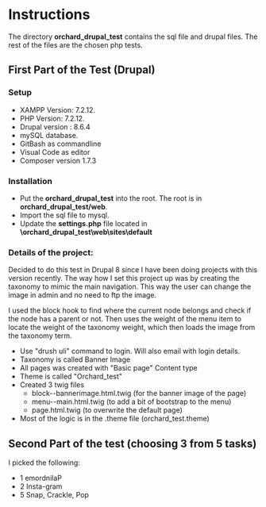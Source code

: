# Instructions

The directory **orchard_drupal_test** contains the sql file and drupal files.
The rest of the files are the chosen php tests.


## First Part of the Test (Drupal)

### Setup
 - XAMPP Version: 7.2.12.
 - PHP Version: 7.2.12.
 - Drupal version : 8.6.4
 - mySQL database.
 - GitBash as commandline
 - Visual Code as editor
 - Composer version 1.7.3

### Installation
- Put the **orchard_drupal_test** into the root. The root is in **orchard_drupal_test/web**.
- Import the sql file to mysql.
- Update the **settings.php** file located in **\orchard_drupal_test\web\sites\default**


### Details of the project:

Decided to do this test in Drupal 8 since I have been doing projects with this version recently.
The way how I set this project up was by creating the taxonomy to mimic the main navigation.
This way the user can change the image in admin and no need to ftp the image.

I used the block hook to find where the current node belongs and check if the node has a parent or not. Then uses the weight of the menu item to locate the weight of the taxonomy weight, which then loads the image from the taxonomy term.

- Use "drush uli" command to login. Will also email with login details.
- Taxonomy is called Banner Image
- All pages was created with "Basic page" Content type
- Theme is called "Orchard_test"
- Created 3 twig files
   - block--bannerimage.html.twig (for the banner image of the page)
   - menu--main.html.twig (to add a bit of bootstrap to the menu)
   - page.html.twig (to overwrite the default page)
 - Most of the logic is in the .theme file (orchard_test.theme)


## Second Part of the test (choosing 3 from 5 tasks)

I picked the following:

 - 1 emordnilaP
 - 2 Insta-gram
 - 5 Snap, Crackle, Pop
